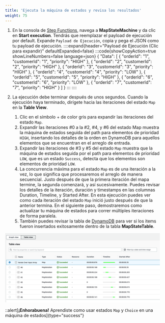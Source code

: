 ```yaml
---
title: 'Ejecuta la máquina de estados y revisa los resultados'
weight: 75
---
```


1. En la consola de [Step Functions](https://console.aws.amazon.com/states/home), navega a **MapStateMachine** y da clic en **Start execution**. Tendrás que reemplazar el payload de ejecución por default. Expande `Payload de Ejecución`, copia y pega el JSON como tu payload de ejecución.
   ::::expand{header="Payload de Ejecución (Clic para expandir)" defaultExpanded=false}
   :::code{showCopyAction=true showLineNumbers=false language=json}
   {
      "Data": [
         {
         "orderId": "1",
         "customerId": "1",
         "priority": "HIGH"
         },
         {
         "orderId": "2",
         "customerId": "2",
         "priority": "HIGH"
         },
         {
         "orderId": "3",
         "customerId": "3",
         "priority": "HIGH"
         },
         {
         "orderId": "4",
         "customerId": "4",
         "priority": "LOW"
         },
         {
         "orderId": "5",
         "customerId": "5",
         "priority": "HIGH"
         },
         {
         "orderId": "6",
         "customerId": "6",
         "priority": "LOW"
         },
         {
         "orderId": "7",
         "customerId": "7",
         "priority": "HIGH"
         }
      ]
   }
   :::
   ::::

2. La ejecución debe terminar después de unos segundos. Cuando la ejecución haya terminado, dirígete hacia las iteraciones del estado `Map`  en la **Table View**.
   1. Clic en el símbolo + de color gris para expandir las iteraciones del estado `Map`.
   2. Expandir las iteraciones #0 a la #2, #4, y #6 del estado Map muestra la máquina de estados seguida del path para elementos de prioridad `HIGH`, insertando los detalles de la orden en DynamoDB para aquellos elementos que se encuentran en el arreglo de entrada.
   3. Expandir las iteraciones de #3 y #5 del estado `Map` muestra que la máquina de estados seguida por el path para elementos de prioridad `LOW`, que es un estado `Success`, detecta que los elementos son elementos de prioridad `LOW`. 
   4. La concurrencia máxima para el estado `Map` es de una iteración a la vez, lo que significa que procesaremos el arreglo de manera secuencial. Justo después de que la primera iteración del mapa termine, la segunda comenzará, y así sucesivamente. Puedes revisar los detalles de la iteración, duración y timestamps en las columnas Duration, Timeline, y Started After. En esta ejecución puedes ver como cada iteración del estado `Map` inició justo después de que la anterior termina. En el siguiente paso, demostraremos como actualizar tu máquina de estados para correr múltiples iteraciones de forma paralela. 
   5. También puedes revisar la tabla de [DynamoDB](https://console.aws.amazon.com/dynamodbv2/home) para ver si los items fueron insertados exitosamente dentro de la tabla **MapStateTable**.

![Vista de la tabla con 1 rama](/static/img/module-5/table-view-1-branch.png)

::alert[**¡Enhorabuena!** Aprendiste como usar estados `Map` y `Choice` en una máquina de estados]{type="success"}